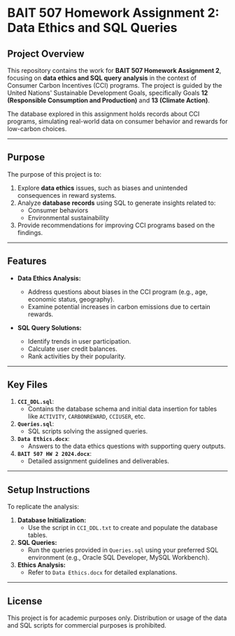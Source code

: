 # BAIT 507 Homework Assignment 2: Data Ethics and SQL Queries

## Project Overview

This repository contains the work for **BAIT 507 Homework Assignment 2**, focusing on **data ethics and SQL query analysis** in the context of Consumer Carbon Incentives (CCI) programs. The project is guided by the United Nations' Sustainable Development Goals, specifically Goals **12 (Responsible Consumption and Production)** and **13 (Climate Action)**.

The database explored in this assignment holds records about CCI programs, simulating real-world data on consumer behavior and rewards for low-carbon choices.

---

## Purpose

The purpose of this project is to:
1. Explore **data ethics** issues, such as biases and unintended consequences in reward systems.
2. Analyze **database records** using SQL to generate insights related to:
   - Consumer behaviors
   - Environmental sustainability
3. Provide recommendations for improving CCI programs based on the findings.

---

## Features

- **Data Ethics Analysis:**
  - Address questions about biases in the CCI program (e.g., age, economic status, geography).
  - Examine potential increases in carbon emissions due to certain rewards.

- **SQL Query Solutions:**
  - Identify trends in user participation.
  - Calculate user credit balances.
  - Rank activities by their popularity.

---

## Key Files

1. **`CCI_DDL.sql`**:
   - Contains the database schema and initial data insertion for tables like `ACTIVITY`, `CARBONREWARD`, `CCIUSER`, etc.
2. **`Queries.sql`**:
   - SQL scripts solving the assigned queries.
3. **`Data Ethics.docx`**:
   - Answers to the data ethics questions with supporting query outputs.
4. **`BAIT 507 HW 2 2024.docx`**:
   - Detailed assignment guidelines and deliverables.

---

## Setup Instructions

To replicate the analysis:
1. **Database Initialization:**
   - Use the script in `CCI_DDL.txt` to create and populate the database tables.
2. **SQL Queries:**
   - Run the queries provided in `Queries.sql` using your preferred SQL environment (e.g., Oracle SQL Developer, MySQL Workbench).
3. **Ethics Analysis:**
   - Refer to `Data Ethics.docx` for detailed explanations.


---

## License

This project is for academic purposes only. Distribution or usage of the data and SQL scripts for commercial purposes is prohibited.

